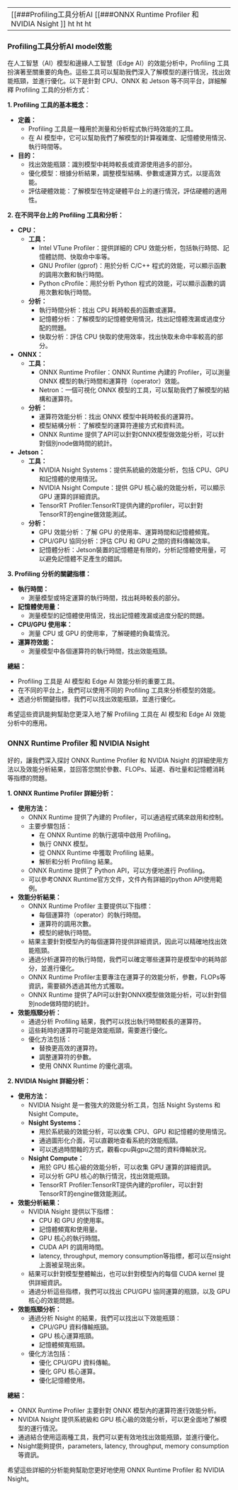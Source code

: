 

|                                                    |     |
| --------------------------------------------- | --- |
| [[###Profiling工具分析AI                          [[###ONNX Runtime Profiler 和 NVIDIA Nsight ]] ht  ht  ht                                                                       |     |



### Profiling工具分析AI model效能

在人工智慧（AI）模型和邊緣人工智慧（Edge AI）的效能分析中，Profiling 工具扮演著至關重要的角色。這些工具可以幫助我們深入了解模型的運行情況，找出效能瓶頸，並進行優化。以下是針對 CPU、ONNX 和 Jetson 等不同平台，詳細解釋 Profiling 工具的分析方式：

**1. Profiling 工具的基本概念：**

- **定義：**
    - Profiling 工具是一種用於測量和分析程式執行時效能的工具。
    - 在 AI 模型中，它可以幫助我們了解模型的計算複雜度、記憶體使用情況、執行時間等。
- **目的：**
    - 找出效能瓶頸：識別模型中耗時較長或資源使用過多的部分。
    - 優化模型：根據分析結果，調整模型結構、參數或運算方式，以提高效能。
    - 評估硬體效能：了解模型在特定硬體平台上的運行情況，評估硬體的適用性。

**2. 在不同平台上的 Profiling 工具和分析：**

- **CPU：**
    - **工具：**
        - Intel VTune Profiler：提供詳細的 CPU 效能分析，包括執行時間、記憶體訪問、快取命中率等。
        - GNU Profiler (gprof)：用於分析 C/C++ 程式的效能，可以顯示函數的調用次數和執行時間。
        - Python cProfile：用於分析 Python 程式的效能，可以顯示函數的調用次數和執行時間。
    - **分析：**
        - 執行時間分析：找出 CPU 耗時較長的函數或運算。
        - 記憶體分析：了解模型的記憶體使用情況，找出記憶體洩漏或過度分配的問題。
        - 快取分析：評估 CPU 快取的使用效率，找出快取未命中率較高的部分。
- **ONNX：**
    - **工具：**
        - ONNX Runtime Profiler：ONNX Runtime 內建的 Profiler，可以測量 ONNX 模型的執行時間和運算符（operator）效能。
        - Netron：一個可視化 ONNX 模型的工具，可以幫助我們了解模型的結構和運算符。
    - **分析：**
        - 運算符效能分析：找出 ONNX 模型中耗時較長的運算符。
        - 模型結構分析：了解模型的運算符連接方式和資料流。
        - ONNX Runtime 提供了API可以針對ONNX模型做效能分析，可以針對個別node做時間的統計。
- **Jetson：**
    - **工具：**
        - NVIDIA Nsight Systems：提供系統級的效能分析，包括 CPU、GPU 和記憶體的使用情況。
        - NVIDIA Nsight Compute：提供 GPU 核心級的效能分析，可以顯示 GPU 運算的詳細資訊。
        - TensorRT Profiler:TensorRT提供內建的profiler，可以針對TensorRT的engine做效能測試。
    - **分析：**
        - GPU 效能分析：了解 GPU 的使用率、運算時間和記憶體頻寬。
        - CPU/GPU 協同分析：評估 CPU 和 GPU 之間的資料傳輸效率。
        - 記憶體分析：Jetson裝置的記憶體是有限的，分析記憶體使用量，可以避免記憶體不足產生的錯誤。

**3. Profiling 分析的關鍵指標：**

- **執行時間：**
    - 測量模型或特定運算的執行時間，找出耗時較長的部分。
- **記憶體使用量：**
    - 測量模型的記憶體使用情況，找出記憶體洩漏或過度分配的問題。
- **CPU/GPU 使用率：**
    - 測量 CPU 或 GPU 的使用率，了解硬體的負載情況。
- **運算符效能：**
    - 測量模型中各個運算符的執行時間，找出效能瓶頸。

**總結：**

- Profiling 工具是 AI 模型和 Edge AI 效能分析的重要工具。
- 在不同的平台上，我們可以使用不同的 Profiling 工具來分析模型的效能。
- 透過分析關鍵指標，我們可以找出效能瓶頸，並進行優化。

希望這些資訊能夠幫助您更深入地了解 Profiling 工具在 AI 模型和 Edge AI 效能分析中的應用。



### ONNX Runtime Profiler 和 NVIDIA Nsight 

好的，讓我們深入探討 ONNX Runtime Profiler 和 NVIDIA Nsight 的詳細使用方法以及效能分析結果，並回答您關於參數、FLOPs、延遲、吞吐量和記憶體消耗等指標的問題。

**1. ONNX Runtime Profiler 詳細分析：**

- **使用方法：**
    - ONNX Runtime 提供了內建的 Profiler，可以通過程式碼來啟用和控制。
    - 主要步驟包括：
        - 在 ONNX Runtime 的執行選項中啟用 Profiling。
        - 執行 ONNX 模型。
        - 從 ONNX Runtime 中獲取 Profiling 結果。
        - 解析和分析 Profiling 結果。
    - ONNX Runtime 提供了 Python API，可以方便地進行 Profiling。
    - 可以參考ONNX Runtime官方文件，文件內有詳細的python API使用範例。
- **效能分析結果：**
    - ONNX Runtime Profiler 主要提供以下指標：
        - 每個運算符（operator）的執行時間。
        - 運算符的調用次數。
        - 模型的總執行時間。
    - 結果主要針對模型內的每個運算符提供詳細資訊，因此可以精確地找出效能瓶頸。
    - 通過分析運算符的執行時間，我們可以確定哪些運算符是模型中的耗時部分，並進行優化。
    - ONNX Runtime Profiler主要專注在運算子的效能分析，參數，FLOPs等資訊，需要額外透過其他方式獲取。
    - ONNX Runtime 提供了API可以針對ONNX模型做效能分析，可以針對個別node做時間的統計。
- **效能瓶頸分析：**
    - 通過分析 Profiling 結果，我們可以找出執行時間較長的運算符。
    - 這些耗時的運算符可能是效能瓶頸，需要進行優化。
    - 優化方法包括：
        - 替換更高效的運算符。
        - 調整運算符的參數。
        - 使用 ONNX Runtime 的優化選項。

**2. NVIDIA Nsight 詳細分析：**

- **使用方法：**
    - NVIDIA Nsight 是一套強大的效能分析工具，包括 Nsight Systems 和 Nsight Compute。
    - **Nsight Systems：**
        - 用於系統級的效能分析，可以收集 CPU、GPU 和記憶體的使用情況。
        - 通過圖形化介面，可以直觀地查看系統的效能瓶頸。
        - 可以透過時間軸的方式，觀看cpu與gpu之間的資料傳輸狀況。
    - **Nsight Compute：**
        - 用於 GPU 核心級的效能分析，可以收集 GPU 運算的詳細資訊。
        - 可以分析 GPU 核心的執行情況，找出效能瓶頸。
        - TensorRT Profiler:TensorRT提供內建的profiler，可以針對TensorRT的engine做效能測試。
- **效能分析結果：**
    - NVIDIA Nsight 提供以下指標：
        - CPU 和 GPU 的使用率。
        - 記憶體頻寬和使用量。
        - GPU 核心的執行時間。
        - CUDA API 的調用時間。
        - latency, throughput, memory consumption等指標，都可以在nsight上面被呈現出來。
    - 結果可以針對模型整體輸出，也可以針對模型內的每個 CUDA kernel 提供詳細資訊。
    - 通過分析這些指標，我們可以找出 CPU/GPU 協同運算的瓶頸，以及 GPU 核心的效能問題。
- **效能瓶頸分析：**
    - 通過分析 Nsight 的結果，我們可以找出以下效能瓶頸：
        - CPU/GPU 資料傳輸瓶頸。
        - GPU 核心運算瓶頸。
        - 記憶體頻寬瓶頸。
    - 優化方法包括：
        - 優化 CPU/GPU 資料傳輸。
        - 優化 GPU 核心運算。
        - 優化記憶體使用。

**總結：**

- ONNX Runtime Profiler 主要針對 ONNX 模型內的運算符進行效能分析。
- NVIDIA Nsight 提供系統級和 GPU 核心級的效能分析，可以更全面地了解模型的運行情況。
- 通過結合使用這兩種工具，我們可以更有效地找出效能瓶頸，並進行優化。
- Nsight能夠提供，parameters, latency, throughput, memory consumption等資訊。

希望這些詳細的分析能夠幫助您更好地使用 ONNX Runtime Profiler 和 NVIDIA Nsight。